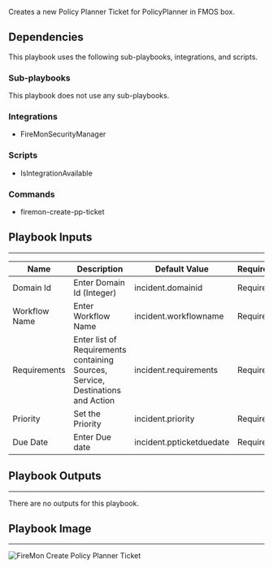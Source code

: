 Creates a new Policy Planner Ticket for PolicyPlanner in FMOS box.

## Dependencies
This playbook uses the following sub-playbooks, integrations, and scripts.

### Sub-playbooks
This playbook does not use any sub-playbooks.

### Integrations
* FireMonSecurityManager

### Scripts
* IsIntegrationAvailable

### Commands
* firemon-create-pp-ticket

## Playbook Inputs
---

| **Name** | **Description** | **Default Value** | **Required** |
| --- | --- | --- | --- |
| Domain Id | Enter Domain Id \(Integer\) | incident.domainid | Required |
| Workflow Name | Enter Workflow Name | incident.workflowname | Required |
| Requirements | Enter list of Requirements containing Sources, Service, Destinations and Action | incident.requirements | Required |
| Priority | Set the Priority | incident.priority | Required |
| Due Date | Enter Due date  | incident.ppticketduedate | Required |

## Playbook Outputs
---
There are no outputs for this playbook.

## Playbook Image
---
![FireMon Create Policy Planner Ticket](https://raw.githubusercontent.com/cvescan/cvescan/daf3dab8a76d316777520a23d4747d2c9fbda5aa/Packs/FireMonSecurityManager/Playbooks/playbook-FireMon_Create_Policy_Planner_Ticket.png)
